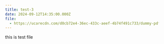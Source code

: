 ```yaml
---
title: test-3
date: 2024-09-12T14:35:00.000Z
file:
  - https://ucarecdn.com/d0cb72e4-36ec-433c-aeef-4b74f491c733/dummy-pdf_2.pdf
---
```

this is test file
